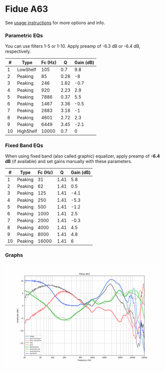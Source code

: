 # Fidue A63
See [usage instructions](https://github.com/jaakkopasanen/AutoEq#usage) for more options and info.

### Parametric EQs
You can use filters 1-5 or 1-10. Apply preamp of -6.3 dB or -6.4 dB, respectively.

|   # | Type      |   Fc (Hz) |    Q |   Gain (dB) |
|-----|-----------|-----------|------|-------------|
|   1 | LowShelf  |       105 | 0.7  |         9.8 |
|   2 | Peaking   |        85 | 0.28 |        -8   |
|   3 | Peaking   |       246 | 1.62 |        -0.7 |
|   4 | Peaking   |       920 | 2.23 |         2.9 |
|   5 | Peaking   |      7886 | 0.37 |         5.5 |
|   6 | Peaking   |      1467 | 3.36 |        -0.5 |
|   7 | Peaking   |      2883 | 3.18 |        -1   |
|   8 | Peaking   |      4601 | 2.72 |         2.3 |
|   9 | Peaking   |      6449 | 3.45 |        -2.1 |
|  10 | HighShelf |     10000 | 0.7  |         0   |

### Fixed Band EQs
When using fixed band (also called graphic) equalizer, apply preamp of **-6.4 dB** (if available) and set gains manually with these parameters.

|   # | Type    |   Fc (Hz) |    Q |   Gain (dB) |
|-----|---------|-----------|------|-------------|
|   1 | Peaking |        31 | 1.41 |         5.8 |
|   2 | Peaking |        62 | 1.41 |         0.5 |
|   3 | Peaking |       125 | 1.41 |        -4.1 |
|   4 | Peaking |       250 | 1.41 |        -5.3 |
|   5 | Peaking |       500 | 1.41 |        -1.2 |
|   6 | Peaking |      1000 | 1.41 |         2.5 |
|   7 | Peaking |      2000 | 1.41 |        -0.3 |
|   8 | Peaking |      4000 | 1.41 |         4.5 |
|   9 | Peaking |      8000 | 1.41 |         4.8 |
|  10 | Peaking |     16000 | 1.41 |         6   |

### Graphs
![](./Fidue%20A63.png)
